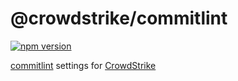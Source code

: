 # @crowdstrike/commitlint

[![npm version](https://badge.fury.io/js/%40crowdstrike%2Fcommitlint.svg)](https://badge.fury.io/js/%40crowdstrike%2Fcommitlint)

[commitlint](https://commitlint.js.org) settings for [CrowdStrike](https://www.crowdstrike.com)
